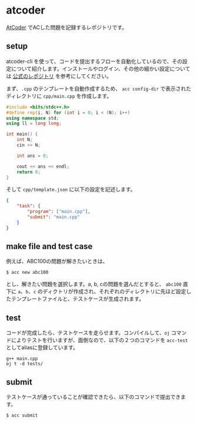 # atcoder

[AtCoder](https://atcoder.jp/?lang=ja) でACした問題を記録するレポジトリです。

## setup

atcoder-cli を使って、コードを提出するフローを自動化しているので、その設定について紹介します。インストールやログイン、その他の細かい設定については [公式のレポジトリ](https://github.com/Tatamo/atcoder-cli) を参考にしてください。

まず、`.cpp` のテンプレートを自動作成するため、 `acc config-dir` で表示されたディレクトリに `cpp/main.cpp` を作成します。
```cpp
#include <bits/stdc++.h>
#define rep(i, N) for (int i = 0; i < (N); i++)
using namespace std;
using ll = long long;

int main() {
    int N;
    cin >> N;

    int ans = 0;

    cout << ans << endl;
    return 0;
}
```
そして `cpp/template.json` に以下の設定を記述します。
```json
{
    "task": {
        "program": ["main.cpp"],
        "submit": "main.cpp"
    }
}
```

## make file and test case

例えば、ABC100の問題が解きたいときは、
```
$ acc new abc100
```
とし、解きたい問題を選択します。a, b, cの問題を選んだとすると、 `abc100` 直下に `a`、`b`、`c` のディクトリが作成され、それぞれのディレクトリに先ほど設定したテンプレートファイルと、テストケースが生成されます。

## test

コードが完成したら、テストケースを走らせます。コンパイルして、`oj` コマンドによりテストを行いますが、面倒なので、以下の２つのコマンドを `acc-test` としてaliasに登録しています。
```
g++ main.cpp
oj t -d tests/
```

## submit

テストケースが通っていることが確認できたら、以下のコマンドで提出できます。
```
$ acc submit
```
